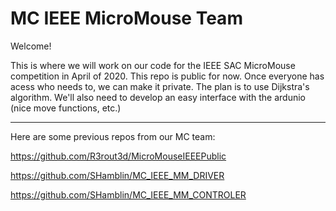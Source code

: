 # MC IEEE MicroMouse Team

Welcome!

This is where we will work on our code for the IEEE SAC MicroMouse competition in April of 2020. This repo is public for now. Once everyone has acess who needs to, we can make it private. The plan is to use Dijkstra's algorithm. We'll also need to develop an easy interface with the ardunio (nice move functions, etc.)
- - - - -
Here are some previous repos from our MC team: 

https://github.com/R3rout3d/MicroMouseIEEEPublic

https://github.com/SHamblin/MC_IEEE_MM_DRIVER

https://github.com/SHamblin/MC_IEEE_MM_CONTROLER
